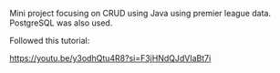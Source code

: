 Mini project focusing on CRUD using Java using premier league data. PostgreSQL was also used.

Followed this tutorial:

https://youtu.be/y3odhQtu4R8?si=F3jHNdQJdVIaBt7i
